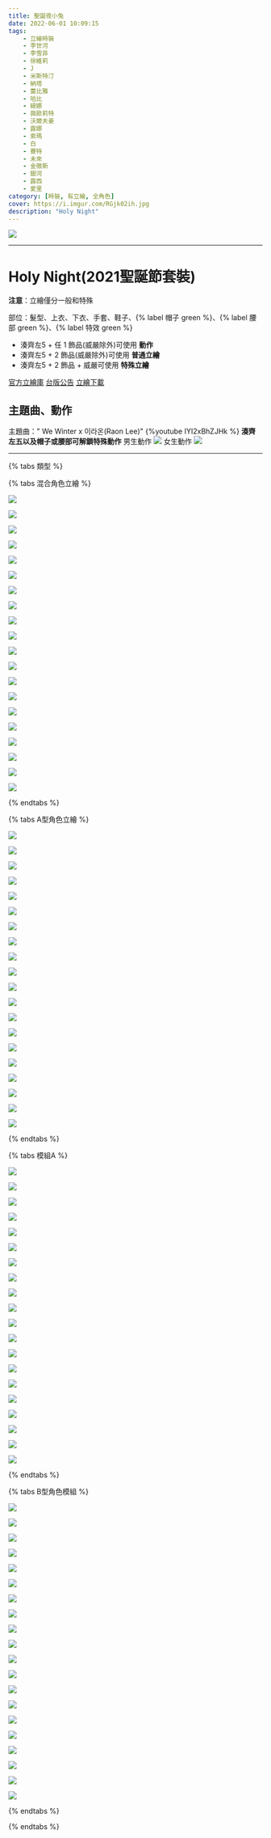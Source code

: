 ```yaml
---
title: 聖誕夜小兔
date: 2022-06-01 10:09:15
tags:
    - 立繪時裝
    - 李世河
    - 李雪菲
    - 徐維莉
    - J
    - 米斯特汀
    - 納塔
    - 蕾比雅
    - 哈比
    - 緹娜
    - 薇歐莉特
    - 沃爾夫姜
    - 露娜
    - 索瑪
    - 白
    - 賽特
    - 未來
    - 金徹斯
    - 銀河
    - 露西
    - 愛里
category: [時裝, 有立繪, 全角色]
cover: https://i.imgur.com/RGjk02ih.jpg
description: "Holy Night"
---
```


[![](https://i.imgur.com/RGjk02ih.jpg)](https://i.imgur.com/RGjk02i.jpg)

---
# Holy Night(2021聖誕節套裝)

**注意**：立繪僅分一般和特殊


部位：髮型、上衣、下衣、手套、鞋子、{% label 帽子 green %}、{% label 腰部 green %}、{% label 特效 green %}
- 湊齊左5 + 任 1 飾品(威嚴除外)可使用 **動作**
- 湊齊左5 + 2 飾品(威嚴除外)可使用 **普通立繪**
- 湊齊左5 + 2 飾品 + 威嚴可使用 **特殊立繪**

[官方立繪庫](https://closers.nexon.com/Pds/FanSiteKit)
[台版公告](http://cls.mangot5.com/game/cls/news/detail?contentNo=52499)
[立繪下載](https://closers.vod.nexoncdn.co.kr/site/fansitekit/Closers_FansiteKit_holynight_schaq.zip)

## 主題曲、動作
主題曲：" We Winter x 이라온(Raon Lee)" 
{%youtube IYI2xBhZJHk %}
**湊齊左五以及帽子或腰部可解鎖特殊動作**
男生動作
![](https://i.imgur.com/70L7nbR.gif)
女生動作
![](https://i.imgur.com/lSZekXn.gif)


---

{% tabs 類型 %}
<!-- tab 普通立繪-->
{% tabs 混合角色立繪 %}
<!-- tab 李世河(Seha)-->
[![](https://i.imgur.com/dNrFv0zh.jpg)](https://i.imgur.com/dNrFv0z.jpg)
<!-- endtab -->
<!-- tab 李雪菲(Seulbi)-->
[![](https://i.imgur.com/pOUn6R3h.jpg)](https://i.imgur.com/pOUn6R3.jpg)
<!-- endtab -->
<!-- tab 徐維莉(Yuri)-->
[![](https://i.imgur.com/nMiQJqyh.jpg)](https://i.imgur.com/nMiQJqy.jpg)
<!-- endtab -->
<!-- tab J-->
[![](https://i.imgur.com/lUVJs2Ih.jpg)](https://i.imgur.com/lUVJs2I.jpg)
<!-- endtab -->
<!-- tab 米斯特汀(Tein)-->
[![](https://i.imgur.com/SDHZY9sh.jpg)](https://i.imgur.com/SDHZY9s.jpg)
<!-- endtab -->
<!-- tab 納塔(Nata)-->
[![](https://i.imgur.com/n1J2omAh.jpg)](https://i.imgur.com/n1J2omA.jpg)
<!-- endtab -->
<!-- tab 蕾比雅(Levia)-->
[![](https://i.imgur.com/ZPoFsMyh.jpg)](https://i.imgur.com/ZPoFsMy.jpg)
<!-- endtab -->
<!-- tab 哈比(Harpy)-->
[![](https://i.imgur.com/asjEMGch.jpg)](https://i.imgur.com/asjEMGc.jpg)
<!-- endtab -->
<!-- tab 緹娜(Tina)-->
[![](https://i.imgur.com/zYOksLhh.jpg)](https://i.imgur.com/zYOksLh.jpg)
<!-- endtab -->
<!-- tab 薇歐莉特(Violet)-->
[![](https://i.imgur.com/g5EP5rBh.jpg)](https://i.imgur.com/g5EP5rB.jpg)
<!-- endtab -->
<!-- tab 沃爾夫姜(Wolfgang)-->
[![](https://i.imgur.com/fsDVq4Wh.jpg)](https://i.imgur.com/fsDVq4W.jpg)
<!-- endtab -->
<!-- tab 露娜(Luna)-->
[![](https://i.imgur.com/2XsO8Cch.jpg)](https://i.imgur.com/2XsO8Cc.jpg)
<!-- endtab -->
<!-- tab 索瑪(Soma)-->
[![](https://i.imgur.com/it4mUqdh.jpg)](https://i.imgur.com/it4mUqd.jpg)
<!-- endtab -->
<!-- tab 白(Bai)-->
[![](https://i.imgur.com/aDsQQsGh.jpg)](https://i.imgur.com/aDsQQsG.jpg)
<!-- endtab -->
<!-- tab 賽特(Seth)-->
[![](https://i.imgur.com/iz6Lva6h.jpg)](https://i.imgur.com/iz6Lva6.jpg)
<!-- endtab -->
<!-- tab 未來(Mirae)-->
[![](https://i.imgur.com/euRpu3Mh.jpg)](https://i.imgur.com/euRpu3M.jpg)
<!-- endtab -->
<!-- tab 徹斯(Chulsoo)-->
[![](https://i.imgur.com/nYgs0BQh.jpg)](https://i.imgur.com/nYgs0BQ.jpg)
<!-- endtab -->
<!-- tab 銀河(Eunha)-->
[![](https://i.imgur.com/m4Tr86mh.jpg)](https://i.imgur.com/m4Tr86m.jpg)
<!-- endtab -->
<!-- tab 露西(Lucy)-->
[![](https://i.imgur.com/JXLeOkYh.jpg)](https://i.imgur.com/JXLeOkY.jpg)
<!-- endtab -->
<!-- tab 愛里(Aeri)-->
[![](https://i.imgur.com/weKv8kKh.png)](https://i.imgur.com/weKv8kK.png)
<!-- endtab -->
{% endtabs %}
<!-- endtab -->

<!-- tab 混合立繪 -->
{% tabs A型角色立繪 %}
<!-- tab 李世河(Seha)-->
[![](https://i.imgur.com/zIYTy8gh.jpg)](https://i.imgur.com/zIYTy8g.jpg)
<!-- endtab -->
<!-- tab 李雪菲(Seulbi)-->
[![](https://i.imgur.com/rFWvYlvh.jpg)](https://i.imgur.com/rFWvYlv.jpg)
<!-- endtab -->
<!-- tab 徐維莉(Yuri)-->
[![](https://i.imgur.com/6YKir2dh.jpg)](https://i.imgur.com/6YKir2d.jpg)
<!-- endtab -->
<!-- tab J-->
[![](https://i.imgur.com/YrmagCAh.jpg)](https://i.imgur.com/YrmagCA.jpg)
<!-- endtab -->
<!-- tab 米斯特汀(Tein)-->
[![](https://i.imgur.com/LqYDMRch.jpg)](https://i.imgur.com/LqYDMRc.jpg)
<!-- endtab -->
<!-- tab 納塔(Nata)-->
[![](https://i.imgur.com/vOoAaSkh.jpg)](https://i.imgur.com/vOoAaSk.jpg)
<!-- endtab -->
<!-- tab 蕾比雅(Levia)-->
[![](https://i.imgur.com/nawHCHeh.jpg)](https://i.imgur.com/nawHCHe.jpg)
<!-- endtab -->
<!-- tab 哈比(Harpy)-->
[![](https://i.imgur.com/ZEytW0ch.jpg)](https://i.imgur.com/ZEytW0c.jpg)
<!-- endtab -->
<!-- tab 緹娜(Tina)-->
[![](https://i.imgur.com/SfJh8RWh.jpg)](https://i.imgur.com/SfJh8RW.jpg)
<!-- endtab -->
<!-- tab 薇歐莉特(Violet)-->
[![](https://i.imgur.com/YSI9BCth.jpg)](https://i.imgur.com/YSI9BCt.jpg)
<!-- endtab -->
<!-- tab 沃爾夫姜(Wolfgang)-->
[![](https://i.imgur.com/ldc8ZU2h.jpg)](https://i.imgur.com/ldc8ZU2.jpg)
<!-- endtab -->
<!-- tab 露娜(Luna)-->
[![](https://i.imgur.com/bYa0K59h.jpg)](https://i.imgur.com/bYa0K59.jpg)
<!-- endtab -->
<!-- tab 索瑪(Soma)-->
[![](https://i.imgur.com/YS2qU0gh.jpg)](https://i.imgur.com/YS2qU0g.jpg)
<!-- endtab -->
<!-- tab 白(Bai)-->
[![](https://i.imgur.com/Vi55Lqph.jpg)](https://i.imgur.com/Vi55Lqp.jpg)
<!-- endtab -->
<!-- tab 賽特(Seth)-->
[![](https://i.imgur.com/MTlCJMYh.jpg)](https://i.imgur.com/MTlCJMY.jpg)
<!-- endtab -->
<!-- tab 未來(Mirae)-->
[![](https://i.imgur.com/TUjVKPch.jpg)](https://i.imgur.com/TUjVKPc.jpg)
<!-- endtab -->
<!-- tab 徹斯(Chulsoo)-->
[![](https://i.imgur.com/GeY3pU9h.jpg)](https://i.imgur.com/GeY3pU9.jpg)
<!-- endtab -->
<!-- tab 銀河(Eunha)-->
[![](https://i.imgur.com/LqxsdeEh.jpg)](https://i.imgur.com/LqxsdeE.jpg)
<!-- endtab -->
<!-- tab 露西(Lucy)-->
[![](https://i.imgur.com/xwi5dkyh.jpg)](https://i.imgur.com/xwi5dky.jpg)
<!-- endtab -->
<!-- tab 愛里(Aeri)-->
[![](https://i.imgur.com/xZNjCwQh.png)](https://i.imgur.com/xZNjCwQ.png)
<!-- endtab -->
{% endtabs %}
<!-- endtab -->

<!-- tab 模組A型-->
{% tabs 模組A %}
<!-- tab 李世河(Seha)-->
[![](https://i.imgur.com/oz1bM1mh.jpg)](https://i.imgur.com/oz1bM1m.jpg)
<!-- endtab -->
<!-- tab 李雪菲(Seulbi)-->
[![](https://i.imgur.com/fkik9Pth.jpg)](https://i.imgur.com/fkik9Pt.jpg)
<!-- endtab -->
<!-- tab 徐維莉(Yuri)-->
[![](https://i.imgur.com/dM00zEvh.jpg)](https://i.imgur.com/dM00zEv.jpg)
<!-- endtab -->
<!-- tab J-->
[![](https://i.imgur.com/xVghk7Ch.jpg)](https://i.imgur.com/xVghk7C.jpg)
<!-- endtab -->
<!-- tab 米斯特汀(Tein)-->
[![](https://i.imgur.com/OnCElZgh.jpg)](https://i.imgur.com/OnCElZg.jpg)
<!-- endtab -->
<!-- tab 納塔(Nata)-->
[![](https://i.imgur.com/71ykLLnh.jpg)](https://i.imgur.com/71ykLLn.jpg)
<!-- endtab -->
<!-- tab 蕾比雅(Levia)-->
[![](https://i.imgur.com/XVNx2vTh.jpg)](https://i.imgur.com/XVNx2vT.jpg)
<!-- endtab -->
<!-- tab 哈比(Harpy)-->
[![](https://i.imgur.com/VqZoel1h.jpg)](https://i.imgur.com/VqZoel1.jpg)
<!-- endtab -->
<!-- tab 緹娜(Tina)-->
[![](https://i.imgur.com/ZyzkURth.jpg)](https://i.imgur.com/ZyzkURt.jpg)
<!-- endtab -->
<!-- tab 薇歐莉特(Violet)-->
[![](https://i.imgur.com/MWNL6B1h.jpg)](https://i.imgur.com/MWNL6B1.jpg)
<!-- endtab -->
<!-- tab 沃爾夫姜(Wolfgang)-->
[![](https://i.imgur.com/oYFJNz0h.jpg)](https://i.imgur.com/oYFJNz0.jpg)
<!-- endtab -->
<!-- tab 露娜(Luna)-->
[![](https://i.imgur.com/X6WQ7Jfh.jpg)](https://i.imgur.com/X6WQ7Jf.jpg)
<!-- endtab -->
<!-- tab 索瑪(Soma)-->
[![](https://i.imgur.com/m3LMYQ3h.jpg)](https://i.imgur.com/m3LMYQ3.jpg)
<!-- endtab -->
<!-- tab 白(Bai)-->
[![](https://i.imgur.com/ycH9eAIh.jpg)](https://i.imgur.com/ycH9eAI.jpg)
<!-- endtab -->
<!-- tab 賽特(Seth)-->
[![](https://i.imgur.com/ccuZ1VPh.jpg)](https://i.imgur.com/ccuZ1VP.jpg)
<!-- endtab -->
<!-- tab 未來(Mirae)-->
[![](https://i.imgur.com/i4nlu1oh.jpg)](https://i.imgur.com/i4nlu1o.jpg)
<!-- endtab -->
<!-- tab 徹斯(Chulsoo)-->
[![](https://i.imgur.com/JQ9ZxqAh.jpg)](https://i.imgur.com/JQ9ZxqA.jpg)
<!-- endtab -->
<!-- tab 銀河(Eunha)-->
[![](https://i.imgur.com/3TE9CWgh.jpg)](https://i.imgur.com/3TE9CWg.jpg)
<!-- endtab -->
<!-- tab 露西(Lucy)-->
[![](https://i.imgur.com/fMdVDdIh.jpg)](https://i.imgur.com/fMdVDdI.jpg)
<!-- endtab -->
<!-- tab 愛里(Aeri)-->
[![](https://i.imgur.com/JnN8SmXh.png)](https://i.imgur.com/JnN8SmX.png)
<!-- endtab -->
{% endtabs %}
<!-- endtab -->

<!-- tab 模組B型-->
{% tabs B型角色模組 %}

<!-- tab 李世河(Seha)-->
[![](https://i.imgur.com/K64Gu7Kh.png)](https://i.imgur.com/K64Gu7K.png)
<!-- endtab -->
<!-- tab 李雪菲(Seulbi)-->
[![](https://i.imgur.com/z8loUMCh.png)](https://i.imgur.com/z8loUMC.png)
<!-- endtab -->
<!-- tab 徐維莉(Yuri)-->
[![](https://i.imgur.com/S3odbXJh.png)](https://i.imgur.com/S3odbXJ.png)
<!-- endtab -->
<!-- tab J-->
[![](https://i.imgur.com/gappfHih.png)](https://i.imgur.com/gappfHi.png)
<!-- endtab -->
<!-- tab 米斯特汀(Tein)-->
[![](https://i.imgur.com/3fR353Sh.png)](https://i.imgur.com/3fR353S.png)
<!-- endtab -->
<!-- tab 納塔(Nata)-->
[![](https://i.imgur.com/kP8vWQAh.png)](https://i.imgur.com/kP8vWQA.png)
<!-- endtab -->
<!-- tab 蕾比雅(Levia)-->
[![](https://i.imgur.com/8QGCOE8h.png)](https://i.imgur.com/8QGCOE8.png)
<!-- endtab -->
<!-- tab 哈比(Harpy)-->
[![](https://i.imgur.com/5pPTOgph.png)](https://i.imgur.com/5pPTOgp.png)
<!-- endtab -->
<!-- tab 緹娜(Tina)-->
[![](https://i.imgur.com/nKdO26kh.png)](https://i.imgur.com/nKdO26k.png)
<!-- endtab -->
<!-- tab 薇歐莉特(Violet)-->
[![](https://i.imgur.com/AmnUgwKh.png)](https://i.imgur.com/AmnUgwK.png)
<!-- endtab -->
<!-- tab 沃爾夫姜(Wolfgang)-->
[![](https://i.imgur.com/BjYEGuqh.png)](https://i.imgur.com/BjYEGuq.png)
<!-- endtab -->
<!-- tab 露娜(Luna)-->
[![](https://i.imgur.com/MBgUVJjh.png)](https://i.imgur.com/MBgUVJj.png)
<!-- endtab -->
<!-- tab 索瑪(Soma)-->
[![](https://i.imgur.com/3iOI465h.png)](https://i.imgur.com/3iOI465.png)
<!-- endtab -->
<!-- tab 白(Bai)-->
[![](https://i.imgur.com/MUcu66Hh.png)](https://i.imgur.com/MUcu66H.png)
<!-- endtab -->
<!-- tab 賽特(Seth)-->
[![](https://i.imgur.com/btqruR0h.png)](https://i.imgur.com/btqruR0.png)
<!-- endtab -->
<!-- tab 未來(Mirae)-->
[![](https://i.imgur.com/XfaXMJSh.png)](https://i.imgur.com/XfaXMJS.png)
<!-- endtab -->
<!-- tab 徹斯(Chulsoo)-->
[![](https://i.imgur.com/oHYJ1BDh.png)](https://i.imgur.com/oHYJ1BD.png)
<!-- endtab -->
<!-- tab 銀河(Eunha)-->
[![](https://i.imgur.com/00EZvaKh.png)](https://i.imgur.com/00EZvaK.png)
<!-- endtab -->
<!-- tab 露西(Lucy)-->
[![](https://i.imgur.com/E7mqOInh.png)](https://i.imgur.com/E7mqOIn.png)
<!-- endtab -->
<!-- tab 愛里(Aeri)-->
[![](https://i.imgur.com/GGWvRu8h.png)](https://i.imgur.com/GGWvRu8.png)
<!-- endtab -->
{% endtabs %}
<!-- endtab -->
{% endtabs %}

